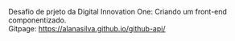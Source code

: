 Desafio de prjeto da Digital Innovation One: Criando um front-end componentizado.
</br>
Gitpage: https://alanasilva.github.io/github-api/
